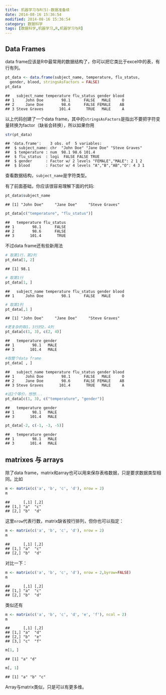 ```yaml
---
title: 机器学习与R(5)-数据准备续
date: 2014-08-16 15:36:54
modified: 2014-08-16 15:36:54
category: 数据科学
tags: [数据科学,机器学习,R,机器学习与R]
---
```




## Data Frames

data frame应该是R中最常用的数据结构了，你可以把它类比于excel中的表，有行有列。


```r
pt_data <- data.frame(subject_name, temperature, flu_status,
  gender, blood, stringsAsFactors = FALSE)
pt_data
```

```
##   subject_name temperature flu_status gender blood
## 1     John Doe        98.1      FALSE   MALE     O
## 2     Jane Doe        98.6      FALSE FEMALE    AB
## 3 Steve Graves       101.4       TRUE   MALE     A
```

以上代码创建了一个data frame，其中的`stringsAsFactors`是指出不要把字符变量转换为factor（缺省会转换），所以如果你用


```r
str(pt_data)
```

```
## 'data.frame':	3 obs. of  5 variables:
##  $ subject_name: chr  "John Doe" "Jane Doe" "Steve Graves"
##  $ temperature : num  98.1 98.6 101.4
##  $ flu_status  : logi  FALSE FALSE TRUE
##  $ gender      : Factor w/ 2 levels "FEMALE","MALE": 2 1 2
##  $ blood       : Factor w/ 4 levels "A","B","AB","O": 4 3 1
```

查看数据结构，`subject_name`是字符类型。

有了前面基础，你应该很容易理解下面的代码:


```r
pt_data$subject_name
```

```
## [1] "John Doe"     "Jane Doe"     "Steve Graves"
```

```r
pt_data[c("temperature", "flu_status")]
```

```
##   temperature flu_status
## 1        98.1      FALSE
## 2        98.6      FALSE
## 3       101.4       TRUE
```

不过data frame还有些新用法


```r
# 取第1行，第2列
pt_data[1, 2]
```

```
## [1] 98.1
```

```r
# 取第1行
pt_data[1, ]
```

```
##   subject_name temperature flu_status gender blood
## 1     John Doe        98.1      FALSE   MALE     O
```

```r
# 取第1列
pt_data[,1 ]
```

```
## [1] "John Doe"     "Jane Doe"     "Steve Graves"
```

```r
#更复杂的取1，3行的2，4列
pt_data[c(1, 3), c(2, 4)]
```

```
##   temperature gender
## 1        98.1   MALE
## 3       101.4   MALE
```

```r
#取整个data frame
pt_data[ , ]
```

```
##   subject_name temperature flu_status gender blood
## 1     John Doe        98.1      FALSE   MALE     O
## 2     Jane Doe        98.6      FALSE FEMALE    AB
## 3 Steve Graves       101.4       TRUE   MALE     A
```

```r
#这2个等价，想想...
pt_data[c(1, 3), c("temperature", "gender")]
```

```
##   temperature gender
## 1        98.1   MALE
## 3       101.4   MALE
```

```r
pt_data[-2, c(-1, -3, -5)]
```

```
##   temperature gender
## 1        98.1   MALE
## 3       101.4   MALE
```

## matrixes 与 arrays

除了data frame，matrix和array也可以用来保存表格数据，只是要求数据类型相同。比如


```r
m <- matrix(c('a', 'b', 'c', 'd'), nrow = 2)
m
```

```
##      [,1] [,2]
## [1,] "a"  "c" 
## [2,] "b"  "d"
```

这里`nrow`代表行数，matrix缺省按行排列，但你也可以指定：


```r
m <- matrix(c('a', 'b', 'c', 'd'), nrow = 2)
m
```

```
##      [,1] [,2]
## [1,] "a"  "c" 
## [2,] "b"  "d"
```

对比一下：


```r
m <- matrix(c('a', 'b', 'c', 'd'), nrow = 2,byrow=FALSE)
m
```

```
##      [,1] [,2]
## [1,] "a"  "c" 
## [2,] "b"  "d"
```

类似还有


```r
m <- matrix(c('a', 'b', 'c', 'd', 'e', 'f'), ncol = 2)
m
```

```
##      [,1] [,2]
## [1,] "a"  "d" 
## [2,] "b"  "e" 
## [3,] "c"  "f"
```

```r
m[1, ]
```

```
## [1] "a" "d"
```

```r
m[, 1]
```

```
## [1] "a" "b" "c"
```

Array与matrix类似，只是可以有更多维。
